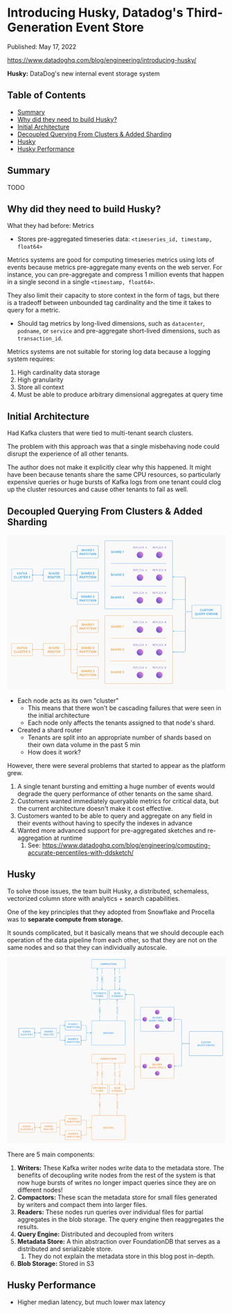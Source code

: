 # Introducing Husky, Datadog's Third-Generation Event Store <!-- omit in toc -->

Published: May 17, 2022

https://www.datadoghq.com/blog/engineering/introducing-husky/

**Husky:** DataDog's new internal event storage system

## Table of Contents <!-- omit in toc -->

- [Summary](#summary)
- [Why did they need to build Husky?](#why-did-they-need-to-build-husky)
- [Initial Architecture](#initial-architecture)
- [Decoupled Querying From Clusters \& Added Sharding](#decoupled-querying-from-clusters--added-sharding)
- [Husky](#husky)
- [Husky Performance](#husky-performance)

## Summary

TODO

## Why did they need to build Husky?

What they had before: Metrics

- Stores pre-aggregated timeseries data: `<timeseries_id, timestamp, float64>`

Metrics systems are good for computing timeseries metrics using lots of events because metrics pre-aggregate many events on the web server. For instance, you can pre-aggregate and compress 1 million events that happen in a single second in a single `<timestamp, float64>`.

They also limit their capacity to store context in the form of tags, but there is a tradeoff between unbounded tag cardinality and the time it takes to query for a metric.

- Should tag metrics by long-lived dimensions, such as `datacenter`, `podname`, or `service` and pre-aggregate short-lived dimensions, such as `transaction_id`.

Metrics systems are not suitable for storing log data because a logging system requires:

1. High cardinality data storage
2. High granularity
3. Store all context
4. Must be able to produce arbitrary dimensional aggregates at query time

## Initial Architecture

Had Kafka clusters that were tied to multi-tenant search clusters.

The problem with this approach was that a single misbehaving node could disrupt the experience of all other tenants.

The author does not make it explicitly clear why this happened. It might have been because tenants share the same CPU resources, so particularly expensive queries or huge bursts of Kafka logs from one tenant could clog up the cluster resources and cause other tenants to fail as well.

## Decoupled Querying From Clusters & Added Sharding

![](images/cluster.png)

- Each node acts as its own "cluster"
  - This means that there won't be cascading failures that were seen in the initial architecture
  - Each node only affects the tenants assigned to that node's shard.
- Created a shard router
  - Tenants are split into an appropriate number of shards based on their own data volume in the past 5 min
  - How does it work?

However, there were several problems that started to appear as the platform grew.

1. A single tenant bursting and emitting a huge number of events would degrade the query performance of other tenants on the same shard.
2. Customers wanted immediately queryable metrics for critical data, but the current architecture doesn't make it cost effective.
3. Customers wanted to be able to query and aggregate on any field in their events without having to specify the indexes in advance
4. Wanted more advanced support for pre-aggregated sketches and re-aggregation at runtime
   1. See: https://www.datadoghq.com/blog/engineering/computing-accurate-percentiles-with-ddsketch/

## Husky

To solve those issues, the team built Husky, a distributed, schemaless, vectorized column store with analytics + search capabilities.

One of the key principles that they adopted from Snowflake and Procella was to **separate compute from storage.**

It sounds complicated, but it basically means that we should decouple each operation of the data pipeline from each other, so that they are not on the same nodes and so that they can individually autoscale.

![](images/husky.png)

There are 5 main components:

1. **Writers:** These Kafka writer nodes write data to the metadata store. The benefits of decoupling write nodes from the rest of the system is that now huge bursts of writes no longer impact queries since they are on different nodes!
2. **Compactors:** These scan the metadata store for small files generated by writers and compact them into larger files.
3. **Readers:** These nodes run queries over individual files for partial aggregates in the blob storage. The query engine then reaggregates the results.
4. **Query Engine:** Distributed and decoupled from writers
5. **Metadata Store:** A thin abstraction over FoundationDB that serves as a distributed and serializable store.
   1. They do not explain the metadata store in this blog post in-depth.
6. **Blob Storage:** Stored in S3

## Husky Performance

- Higher median latency, but much lower max latency
